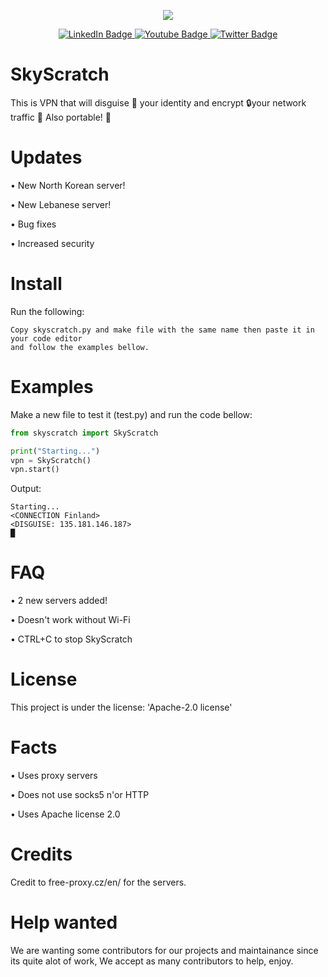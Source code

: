 
<p align="center">
  <img src="https://user-images.githubusercontent.com/101386337/199218731-79686922-7e51-4e00-9c31-14b186e9964e.png"/>
</p>

<div id="badges" align="center">
  <a href="Dont have one!">
    <img src="https://img.shields.io/badge/LinkedIn-blue?style=for-the-badge&logo=linkedin&logoColor=white" alt="LinkedIn Badge"/>
  </a>
  <a href="Dont have one">
    <img src="https://img.shields.io/badge/YouTube-red?style=for-the-badge&logo=youtube&logoColor=white" alt="Youtube Badge"/>
  </a>
  <a href="Dont have one!">
    <img src="https://img.shields.io/badge/Twitter-blue?style=for-the-badge&logo=twitter&logoColor=white" alt="Twitter Badge"/>
  </a>
</div>

# SkyScratch
This is VPN that will disguise 🥸 your identity and encrypt 🔒your network traffic 🚗
Also portable! 📱

# Updates
• New North Korean server!

• New Lebanese server!

• Bug fixes

• Increased security

# Install
Run the following:
```
Copy skyscratch.py and make file with the same name then paste it in your code editor 
and follow the examples bellow.
```

# Examples
Make a new file to test it (test.py) and run the code bellow:

```python
from skyscratch import SkyScratch

print("Starting...")
vpn = SkyScratch()
vpn.start()
```
Output:
```
Starting...
<CONNECTION Finland>
<DISGUISE: 135.181.146.187>
█
```

# FAQ

• 2 new servers added!

• Doesn't work without Wi-Fi

• CTRL+C to stop SkyScratch

# License
This project is under the license: 'Apache-2.0 license'

# Facts
• Uses proxy servers

• Does not use socks5 n'or HTTP

• Uses Apache license 2.0

# Credits
Credit to free-proxy.cz/en/ for the servers.

# Help wanted
We are wanting some contributors for our projects and maintainance since its quite alot of work,
We accept as many contributors to help, enjoy.
